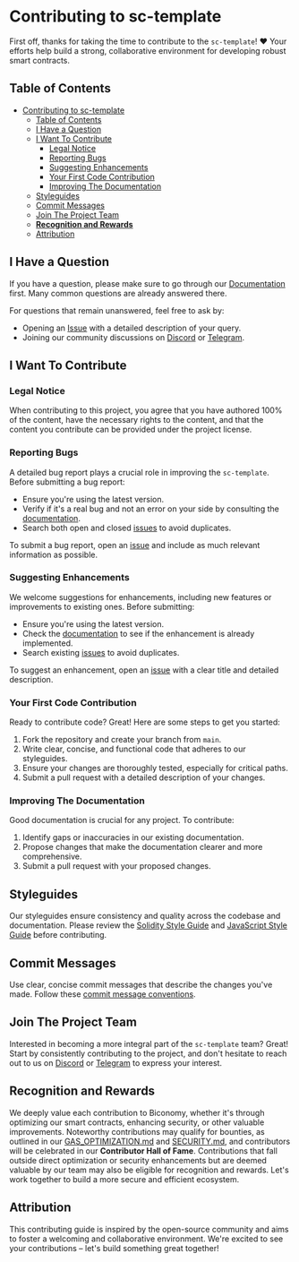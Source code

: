 # Contributing to sc-template

First off, thanks for taking the time to contribute to the `sc-template`! ❤️ Your efforts help build a strong, collaborative environment for developing robust smart contracts.

## Table of Contents

- [Contributing to sc-template](#contributing-to-sc-template)
  - [Table of Contents](#table-of-contents)
  - [I Have a Question](#i-have-a-question)
  - [I Want To Contribute](#i-want-to-contribute)
    - [Legal Notice](#legal-notice)
    - [Reporting Bugs](#reporting-bugs)
    - [Suggesting Enhancements](#suggesting-enhancements)
    - [Your First Code Contribution](#your-first-code-contribution)
    - [Improving The Documentation](#improving-the-documentation)
  - [Styleguides](#styleguides)
  - [Commit Messages](#commit-messages)
  - [Join The Project Team](#join-the-project-team)
  - [**Recognition and Rewards**](#recognition-and-rewards)
  - [Attribution](#attribution)

## I Have a Question

If you have a question, please make sure to go through our [Documentation](https://docs.biconomy.io/) first. Many common questions are already answered there.

For questions that remain unanswered, feel free to ask by:

- Opening an [Issue](https://github.com/bcnmy/sc-template/issues/new) with a detailed description of your query.
- Joining our community discussions on [Discord](https://discord.gg/biconomy) or [Telegram](https://t.me/biconomy).

## I Want To Contribute

### Legal Notice

When contributing to this project, you agree that you have authored 100% of the content, have the necessary rights to the content, and that the content you contribute can be provided under the project license.

### Reporting Bugs

A detailed bug report plays a crucial role in improving the `sc-template`. Before submitting a bug report:

- Ensure you're using the latest version.
- Verify if it's a real bug and not an error on your side by consulting the [documentation](https://docs.biconomy.io/).
- Search both open and closed [issues](https://github.com/bcnmy/sc-template/issues?q=label%3Abug) to avoid duplicates.

To submit a bug report, open an [issue](https://github.com/bcnmy/sc-template/issues/new) and include as much relevant information as possible.

### Suggesting Enhancements

We welcome suggestions for enhancements, including new features or improvements to existing ones. Before submitting:

- Ensure you're using the latest version.
- Check the [documentation](https://docs.biconomy.io/) to see if the enhancement is already implemented.
- Search existing [issues](https://github.com/bcnmy/sc-template/issues) to avoid duplicates.

To suggest an enhancement, open an [issue](https://github.com/bcnmy/sc-template/issues/new) with a clear title and detailed description.

### Your First Code Contribution

Ready to contribute code? Great! Here are some steps to get you started:

1. Fork the repository and create your branch from `main`.
2. Write clear, concise, and functional code that adheres to our styleguides.
3. Ensure your changes are thoroughly tested, especially for critical paths.
4. Submit a pull request with a detailed description of your changes.

### Improving The Documentation

Good documentation is crucial for any project. To contribute:

1. Identify gaps or inaccuracies in our existing documentation.
2. Propose changes that make the documentation clearer and more comprehensive.
3. Submit a pull request with your proposed changes.

## Styleguides

Our styleguides ensure consistency and quality across the codebase and documentation. Please review the [Solidity Style Guide](https://docs.soliditylang.org/en/latest/style-guide.html) and [JavaScript Style Guide](https://standardjs.com/rules.html) before contributing.

## Commit Messages

Use clear, concise commit messages that describe the changes you've made. Follow these [commit message conventions](https://www.conventionalcommits.org/en/v1.0.0/).

## Join The Project Team

Interested in becoming a more integral part of the `sc-template` team? Great! Start by consistently contributing to the project, and don't hesitate to reach out to us on [Discord](https://discord.gg/biconomy) or [Telegram](https://t.me/biconomy) to express your interest.

## **Recognition and Rewards**

We deeply value each contribution to Biconomy, whether it's through optimizing our smart contracts, enhancing security, or other valuable improvements. Noteworthy contributions may qualify for bounties, as outlined in our [GAS_OPTIMIZATION.md](./GAS_OPTIMIZATION.md) and [SECURITY.md](./SECURITY.md), and contributors will be celebrated in our **Contributor Hall of Fame**. Contributions that fall outside direct optimization or security enhancements but are deemed valuable by our team may also be eligible for recognition and rewards. Let's work together to build a more secure and efficient ecosystem.

## Attribution

This contributing guide is inspired by the open-source community and aims to foster a welcoming and collaborative environment. We're excited to see your contributions – let's build something great together!
